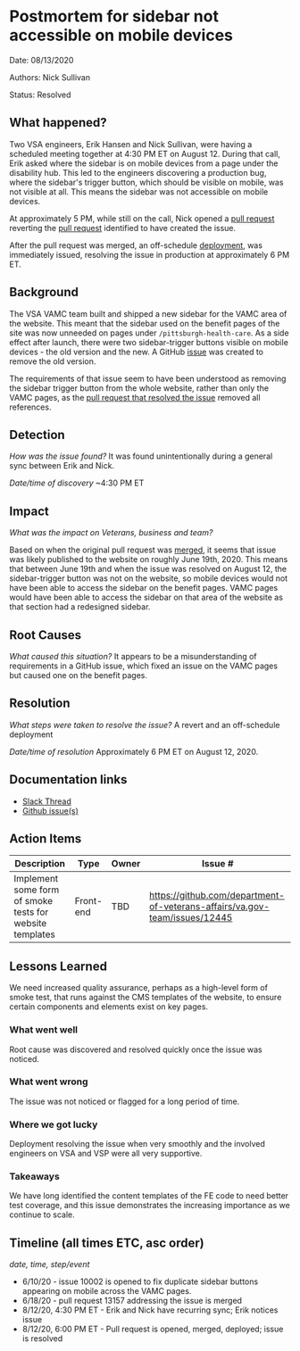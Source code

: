 # Postmortem for sidebar not accessible on mobile devices

Date: 08/13/2020

Authors: Nick Sullivan

Status: Resolved

## What happened?
Two VSA engineers, Erik Hansen and Nick Sullivan, were having a scheduled meeting together at 4:30 PM ET on August 12. During that call, Erik asked where the sidebar is on mobile devices from a page under the disability hub. This led to the engineers discovering a production bug, where the sidebar's trigger button, which should be visible on mobile, was not visible at all. This means the sidebar was not accessible on mobile devices.

At approximately 5 PM, while still on the call, Nick opened a [pull request](https://github.com/department-of-veterans-affairs/vets-website/pull/13845) reverting the [pull request](https://github.com/department-of-veterans-affairs/vets-website/pull/13157) identified to have created the issue. 

After the pull request was merged, an off-schedule [deployment](https://dsva.slack.com/archives/CBU0KDSB1/p1597268115415400), was immediately issued, resolving the issue in production at approximately 6 PM ET.

## Background
The VSA VAMC team built and shipped a new sidebar for the VAMC area of the website. This meant that the sidebar used on the benefit pages of the site was now unneeded on pages under `/pittsburgh-health-care`. As a side effect after launch, there were two sidebar-trigger buttons visible on mobile devices - the old version and the new. A GitHub [issue](https://github.com/department-of-veterans-affairs/va.gov-team/issues/10002) was created to remove the old version.

The requirements of that issue seem to have been understood as removing the sidebar trigger button from the whole website, rather than only the VAMC pages, as the [pull request that resolved the issue](https://github.com/department-of-veterans-affairs/vets-website/pull/13157) removed all references.

## Detection
_How was the issue found?_ It was found unintentionally during a general sync between Erik and Nick.

_Date/time of discovery_ ~4:30 PM ET

## Impact
_What was the impact on Veterans, business and team?_

Based on when the original pull request was [merged](https://github.com/department-of-veterans-affairs/vets-website/commit/ce77e917ad86d9e34a6a2d48b251d55339f25ede), it seems that issue was likely published to the website on roughly June 19th, 2020. This means that between June 19th and when the issue was resolved on August 12, the sidebar-trigger button was not on the website, so mobile devices would not have been able to access the sidebar on the benefit pages. VAMC pages would have been able to access the sidebar on that area of the website as that section had a redesigned sidebar. 

## Root Causes
_What caused this situation?_ It appears to be a misunderstanding of requirements in a GitHub issue, which fixed an issue on the VAMC pages but caused one on the benefit pages.

## Resolution
_What steps were taken to resolve the issue?_ A revert and an off-schedule deployment

_Date/time of resolution_ Approximately 6 PM ET on August 12, 2020.

## Documentation links
- [Slack Thread](https://dsva.slack.com/archives/CBU0KDSB1/p1597268115415400)
- [Github issue(s)](https://github.com/department-of-veterans-affairs/va.gov-team/issues/10002)


## Action Items

| Description                    | Type    | Owner        | Issue # |
| ------------------------------ | ------- | ------------ | ------- |
| Implement some form of smoke tests for website templates | Front-end | TBD | https://github.com/department-of-veterans-affairs/va.gov-team/issues/12445 |

## Lessons Learned
We need increased quality assurance, perhaps as a high-level form of smoke test, that runs against the CMS templates of the website, to ensure certain components and elements exist on key pages.

### What went well
Root cause was discovered and resolved quickly once the issue was noticed.

### What went wrong
The issue was not noticed or flagged for a long period of time.

### Where we got lucky
Deployment resolving the issue when very smoothly and the involved engineers on VSA and VSP were all very supportive.

### Takeaways
We have long identified the content templates of the FE code to need better test coverage, and this issue demonstrates the increasing importance as we continue to scale.

## Timeline (all times ETC, asc order)
_date, time, step/event_
- 6/10/20 - issue 10002 is opened to fix duplicate sidebar buttons appearing on mobile across the VAMC pages.
- 6/18/20 - pull request 13157 addressing the issue is merged
- 8/12/20, 4:30 PM ET - Erik and Nick have recurring sync; Erik notices issue
- 8/12/20, 6:00 PM ET - Pull request is opened, merged, deployed; issue is resolved
